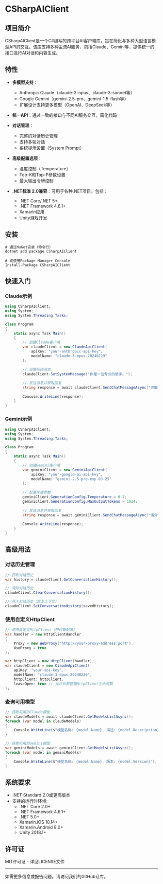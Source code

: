 
# CSharpAIClient

## 项目简介

CSharpAIClient是一个C#编写的跨平台AI客户端库，旨在简化与多种大型语言模型API的交互。该库支持多种主流AI服务，包括Claude、Gemini等，提供统一的接口进行AI对话和内容生成。

## 特性

- **多模型支持**：
  - Anthropic Claude（claude-3-opus、claude-3-sonnet等）
  - Google Gemini（gemini-2.5-pro、gemini-1.5-flash等）
  - 扩展设计支持更多模型（OpenAI、DeepSeek等）

- **统一API**：通过一致的接口与不同AI服务交互，简化代码

- **对话管理**：
  - 完整的对话历史管理
  - 支持多轮对话
  - 系统提示设置（System Prompt）

- **高级配置选项**：
  - 温度控制（Temperature）
  - Top-K和Top-P参数设置
  - 最大输出令牌控制

- **.NET标准 2.0兼容**：可用于各种.NET项目，包括：
  - .NET Core/.NET 5+
  - .NET Framework 4.6.1+
  - Xamarin应用
  - Unity游戏开发

## 安装


```shell
# 通过NuGet安装（命令行）
dotnet add package CSharpAIClient

# 或使用Package Manager Console
Install-Package CSharpAIClient

```

## 快速入门

### Claude示例


```csharp
using CSharpAIClient;
using System;
using System.Threading.Tasks;

class Program
{
    static async Task Main()
    {
        // 创建Claude客户端
        var claudeClient = new ClaudeApiClient(
            apiKey: "your-anthropic-api-key",
            modelName: "claude-3-opus-20240229"
        );
        
        // 设置系统消息
        claudeClient.SetSystemMessage("你是一位专业的助手。");
        
        // 发送消息并获取回复
        string response = await claudeClient.SendChatMessageAsync("你能告诉我关于人工智能的最新进展吗？");
        
        Console.WriteLine(response);
    }
}

```

### Gemini示例


```csharp
using CSharpAIClient;
using System;
using System.Threading.Tasks;

class Program
{
    static async Task Main()
    {
        // 创建Gemini客户端
        var geminiClient = new GeminiApiClient(
            apiKey: "your-google-ai-api-key",
            modelName: "gemini-2.5-pro-exp-03-25"
        );
        
        // 配置生成参数
        geminiClient.GenerationConfig.Temperature = 0.7;
        geminiClient.GenerationConfig.MaxOutputTokens = 1024;
        
        // 发送消息并获取回复
        string response = await geminiClient.SendChatMessageAsync("请介绍量子计算的基本概念");
        
        Console.WriteLine(response);
    }
}

```

## 高级用法

### 对话历史管理


```csharp
// 获取对话历史
var history = claudeClient.GetConversationHistory();

// 清除对话历史
claudeClient.ClearConversationHistory();

// 导入对话历史（恢复上下文）
claudeClient.SetConversationHistory(savedHistory);

```

### 使用自定义HttpClient


```csharp
// 使用自定义HttpClient（带代理配置）
var handler = new HttpClientHandler
{
    Proxy = new WebProxy("http://your-proxy-address:port"),
    UseProxy = true
};

var httpClient = new HttpClient(handler);
var claudeClient = new ClaudeApiClient(
    apiKey: "your-api-key",
    modelName: "claude-3-opus-20240229",
    httpClient: httpClient,
    leaveOpen: true // 允许外部管理HttpClient生命周期
);

```

### 查询可用模型


```csharp
// 获取可用的Claude模型
var claudeModels = await claudeClient.GetModelsListAsync();
foreach (var model in claudeModels)
{
    Console.WriteLine($"模型名称: {model.Name}, 描述: {model.Description}");
}

// 获取可用的Gemini模型
var geminiModels = await geminiClient.GetModelsListAsync();
foreach (var model in geminiModels)
{
    Console.WriteLine($"模型名称: {model.Name}, 版本: {model.Version}");
}

```

## 系统要求

- .NET Standard 2.0或更高版本
- 支持的运行时环境:
  - .NET Core 2.0+
  - .NET Framework 4.6.1+
  - .NET 5.0+
  - Xamarin.iOS 10.14+
  - Xamarin.Android 8.0+
  - Unity 2018.1+

## 许可证

MIT许可证 - 详见LICENSE文件

---

如需更多信息或报告问题，请访问我们的GitHub仓库。
